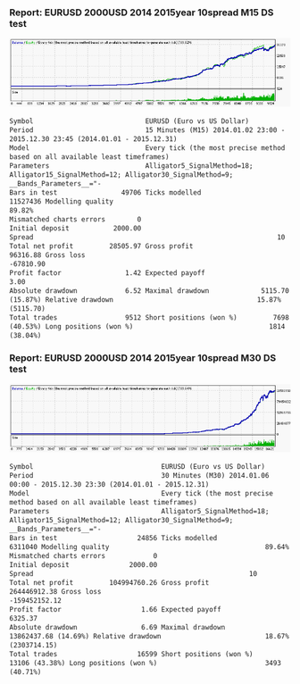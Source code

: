 
### Report: EURUSD 2000USD 2014 2015year 10spread M15 DS test

![EURUSD 2000USD 2014 2015year 10spread M15 DS test.txt](./EURUSD-2000USD-2014-2015year-10spread-M15-DS-test.gif)

    Symbol                            EURUSD (Euro vs US Dollar)
    Period                            15 Minutes (M15) 2014.01.02 23:00 - 2015.12.30 23:45 (2014.01.01 - 2015.12.31)
    Model                             Every tick (the most precise method based on all available least timeframes)
    Parameters                        Alligator5_SignalMethod=18; Alligator15_SignalMethod=12; Alligator30_SignalMethod=9; __Bands_Parameters__="-
    Bars in test                49706 Ticks modelled                       11527436 Modelling quality                                              89.82%
    Mismatched charts errors        0
    Initial deposit           2000.00                                               Spread                                                             10
    Total net profit         28505.97 Gross profit                         96316.88 Gross loss                                                  -67810.90
    Profit factor                1.42 Expected payoff                          3.00
    Absolute drawdown            6.52 Maximal drawdown             5115.70 (15.87%) Relative drawdown                                    15.87% (5115.70)
    Total trades                 9512 Short positions (won %)         7698 (40.53%) Long positions (won %)                                  1814 (38.04%)

### Report: EURUSD 2000USD 2014 2015year 10spread M30 DS test

![EURUSD 2000USD 2014 2015year 10spread M30 DS test.txt](./EURUSD-2000USD-2014-2015year-10spread-M30-DS-test.gif)

    Symbol                                EURUSD (Euro vs US Dollar)
    Period                                30 Minutes (M30) 2014.01.06 00:00 - 2015.12.30 23:30 (2014.01.01 - 2015.12.31)
    Model                                 Every tick (the most precise method based on all available least timeframes)
    Parameters                            Alligator5_SignalMethod=18; Alligator15_SignalMethod=12; Alligator30_SignalMethod=9; __Bands_Parameters__="-
    Bars in test                    24856 Ticks modelled                            6311040 Modelling quality                                       89.64%
    Mismatched charts errors            0
    Initial deposit               2000.00                                                   Spread                                                      10
    Total net profit         104994760.26 Gross profit                         264446912.38 Gross loss                                       -159452152.12
    Profit factor                    1.66 Expected payoff                           6325.37
    Absolute drawdown                6.69 Maximal drawdown             13862437.68 (14.69%) Relative drawdown                          18.67% (2303714.15)
    Total trades                    16599 Short positions (won %)            13106 (43.38%) Long positions (won %)                           3493 (40.71%)
